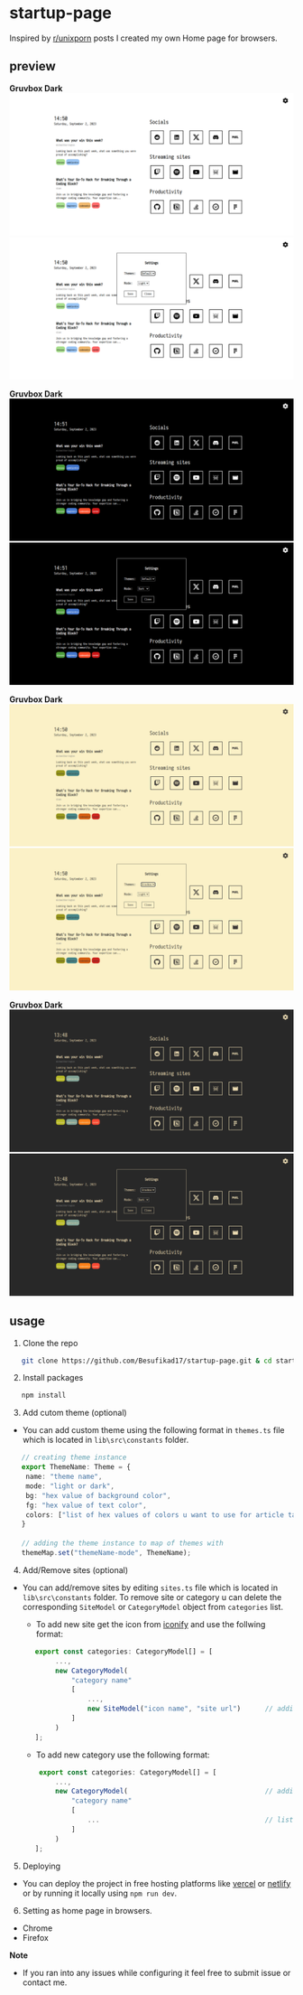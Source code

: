 # startup-page

Inspired by [r/unixporn](https://www.reddit.com/r/unixporn/) posts I created my own Home page for browsers.

## preview
**Gruvbox Dark**
![default light](media/default-light.png)
![default light](media/default-light2.png)

**Gruvbox Dark**
![default dark](media/default-dark.png)
![default dark](media/default-dark2.png)

**Gruvbox Dark**
![gruvbox light](media/gruvbox-light.png)
![gruvbox light](media/gruvbox-light2.png)

**Gruvbox Dark**
![gruvbox dark](media/gruvbox-dark.png)
![gruvbox dark](media/gruvbox-dark2.png)

## usage

1. Clone the repo 
```bash
   git clone https://github.com/Besufikad17/startup-page.git & cd startup-page
```
2. Install packages
```bash
   npm install
```
3. Add cutom theme (optional)
- You can add custom theme using the following format in `themes.ts` file which is located in `lib\src\constants` folder.

```ts
   // creating theme instance    
   export ThemeName: Theme = {
    name: "theme name",
    mode: "light or dark",
    bg: "hex value of background color",
    fg: "hex value of text color",
    colors: ["list of hex values of colors u want to use for article tags"]
   }
   
   // adding the theme instance to map of themes with  
   themeMap.set("themeName-mode", ThemeName);
```

4. Add/Remove sites (optional)
- You can add/remove sites by editing `sites.ts` file which is located in `lib\src\constants` folder. To remove site or category u can delete the corresponding `SiteModel` or `CategoryModel` object from `categories` list.

    - To add new site get the icon from [iconify](https://icon-sets.iconify.design/) and use the follwing format:

    ```ts
       export const categories: CategoryModel[] = [
            ...,
            new CategoryModel(
                "category name"
                [ 
                    ...,
                    new SiteModel("icon name", "site url")      // adding new SiteModel instance to categrories list
                ]
            )
       ];
    ```

    - To add new category use the following format:

    ```ts
        export const categories: CategoryModel[] = [
            ...,
            new CategoryModel(                                  // adding new CategoryModel instance to categrories list
                "category name"
                [ 
                    ...                                         // list of sites in form of SiteModel insance
                ]
            )
       ];
    ```
5. Deploying 
- You can deploy the project in free hosting platforms like [vercel](https://vercel.com/) or [netlify](https://www.netlify.com/) or by running it locally using `npm run dev`.

6. Setting as home page in browsers.
- Chrome
- Firefox

**Note**
- If you ran into any issues while configuring it feel free to submit issue or contact me.


    